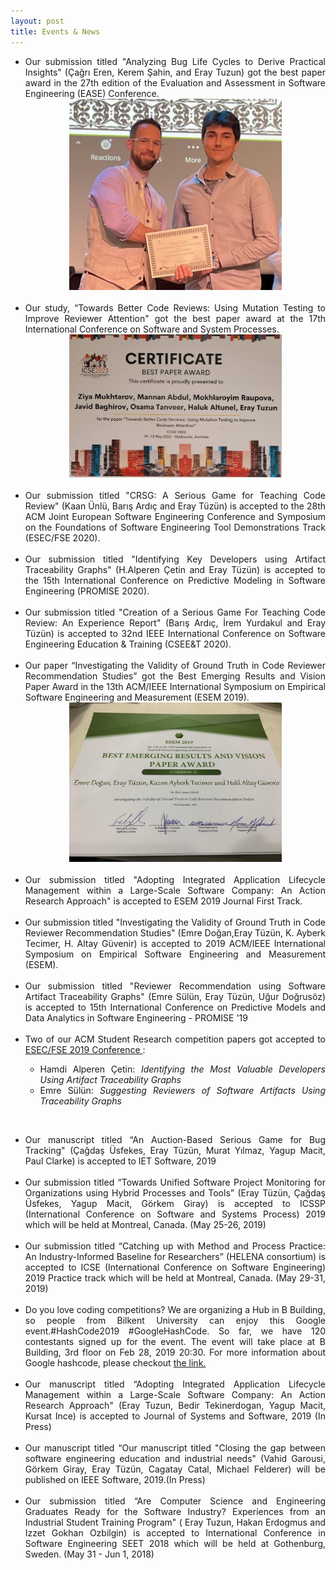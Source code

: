 ```yaml
---
layout: post
title: Events & News
---
```


- <div style="text-align: justify">Our submission titled "Analyzing Bug Life Cycles to Derive Practical Insights" (Çağrı Eren, Kerem Şahin, and Eray Tuzun) got the best paper award in the 27th edition of the Evaluation and Assessment in Software Engineering (EASE) Conference. </div>
  <center><img src="/img/analyze.jpg" alt="Best Paper Award" width="340"></center><br>
- <div style="text-align: justify">Our study, “Towards Better Code Reviews: Using Mutation Testing to Improve Reviewer Attention" got the best paper award at the 17th International Conference on Software and System Processes. </div>
  <center><img src="/img/att.jpg" alt="Best Paper Award" width="340"></center><br>
- <div style="text-align: justify">Our submission titled "CRSG: A Serious Game for Teaching Code Review" (Kaan Ünlü, Barış Ardıç and Eray Tüzün) is accepted to the 28th ACM Joint European Software Engineering Conference and Symposium on the Foundations of Software Engineering Tool Demonstrations Track (ESEC/FSE 2020).</div><br>
- <div style="text-align: justify">Our submission titled "Identifying Key Developers using Artifact Traceability Graphs" (H.Alperen Çetin and Eray Tüzün) is accepted to the 15th International Conference on Predictive Modeling in Software Engineering (PROMISE 2020).</div><br>
- <div style="text-align: justify">Our submission titled "Creation of a Serious Game For Teaching Code Review: An Experience Report" (Barış Ardıç, İrem Yurdakul and Eray Tüzün) is accepted to 32nd IEEE International Conference on Software Engineering Education & Training (CSEE&T 2020).</div><br>
- <div style="text-align: justify">Our paper “Investigating the Validity of Ground Truth in Code Reviewer Recommendation Studies” got the Best Emerging Results and Vision Paper Award in the 13th ACM/IEEE International Symposium on Empirical Software Engineering and Measurement (ESEM 2019).</div>
  <center><img src="/img/esem_award.png" alt="Best Paper Award" width="340"></center><br>
- <div style="text-align: justify">Our submission titled "Adopting Integrated Application Lifecycle Management within a Large-Scale Software Company: An Action Research Approach" is accepted to ESEM 2019 Journal First Track.</div><br>
- <div style="text-align: justify">Our submission titled "Investigating the Validity of Ground Truth in Code Reviewer Recommendation Studies" (Emre Doğan,Eray Tüzün, K. Ayberk Tecimer, H. Altay Güvenir) is accepted to 2019 ACM/IEEE International Symposium on Empirical Software Engineering and Measurement (ESEM).</div><br>
- <div style="text-align: justify">Our submission titled "Reviewer Recommendation using Software Artifact Traceability Graphs" (Emre Sülün, Eray Tüzün, Uğur Doğrusöz) is accepted to 15th International Conference on Predictive Models and Data Analytics in Software Engineering - PROMISE '19 </div><br>
- <div style="text-align: justify">Two of our ACM Student Research competition papers got accepted to <a
        href="https://esec-fse19.ut.ee/">ESEC/FSE 2019 Conference </a> :
    <ul>
        <li>Hamdi Alperen Çetin: <i>Identifying the Most Valuable Developers Using Artifact Traceability Graphs</i></li>
        <li>Emre Sülün: <i>Suggesting Reviewers of Software Artifacts Using Traceability Graphs</i></li>
    </ul> </div>

<br>

- <div style="text-align: justify">Our manuscript titled “An Auction-Based Serious Game for Bug Tracking" (Çağdaş
    Üsfekes, Eray Tüzün, Murat Yılmaz, Yagup Macit, Paul Clarke) is accepted to IET Software, 2019 </div><br>
- <div style="text-align: justify">Our submission titled “Towards Unified Software Project Monitoring for Organizations
    using Hybrid Processes and Tools” (Eray Tüzün, Çağdaş Üsfekes, Yagup Macit, Görkem Giray) is accepted to ICSSP
    (International Conference on Software and Systems Process) 2019 which will be held at Montreal, Canada. (May 25-26,
    2019) </div><br>
- <div style="text-align: justify">Our submission titled “Catching up with Method and Process Practice: An
    Industry-Informed Baseline for Researchers” (HELENA consortium) is accepted to ICSE (International Conference on
    Software Engineering) 2019 Practice track which will be held at Montreal, Canada. (May 29-31, 2019) </div><br>
- <div style="text-align: justify">Do you love coding competitions? We are organizing a Hub in B Building, so people
    from Bilkent University can enjoy this Google event.#HashCode2019 #GoogleHashCode. So far, we have 120 contestants
    signed up for the event. The event will take place at B Building, 3rd floor on Feb 28, 2019 20:30. For more
    information about Google hashcode, please checkout <a href="https://codingcompetitions.withgoogle.com/hashcode/">the link. </a>
    </div><br>
- <div style="text-align: justify">Our manuscript titled “Adopting Integrated Application Lifecycle Management within a
    Large-Scale Software Company: An Action Research Approach" (Eray Tuzun, Bedir Tekinerdogan, Yagup Macit, Kursat
    Ince) is accepted to Journal of Systems and Software, 2019 (In Press) </div><br>
- <div style="text-align: justify">Our manuscript titled “Our manuscript titled "Closing the gap between software
    engineering education and industrial needs" (Vahid Garousi, Görkem Giray, Eray Tüzün, Cagatay Catal, Michael
    Felderer) will be published on IEEE Software, 2019.(In Press) </div><br>
- <div style="text-align: justify">Our submission titled “Are Computer Science and Engineering Graduates Ready for the
    Software Industry? Experiences from an Industrial Student Training Program" ( Eray Tuzun, Hakan Erdogmus and Izzet
    Gokhan Ozbilgin) is accepted to International Conference in Software Engineering SEET 2018 which will be held at
    Gothenburg, Sweden. (May 31 - Jun 1, 2018) </div>
